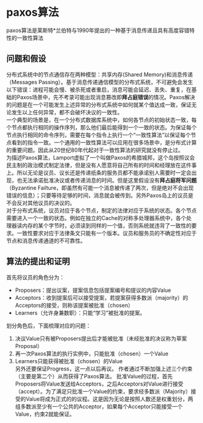 # paxos算法
paxos算法是莱斯特*兰伯特与1990年提出的一种基于消息传递且具有高度容错特性的一致性算法

## 问题和假设
分布式系统中的节点通信存在两种模型：共享内存(Shared Memory)和消息传递（Messages Passing）。基于消息传递通信模型的分布式系统，不可避免会发生以下错误：进程可能会慢、被杀死或者重启，消息可能会延迟、丢失、重复，在基础的Paxos场景中，先不考录可能出现消息篡改即**拜占庭错误**的情况。Paxos解决的问题是在一个可能发生上述异常的分布式系统中如何就某个值达成一致，保证无论发生以上任何异常，都不会破坏决议的一致性。  
一个典型的场景是，在一个分布式数据库系统中，如何各节点的初始状态一致，每个节点都执行相同的操作序列，那么他们最后能得到一个一致的状态。为保证每个节点执行相同的命令序列，需要在每个指令上执行一个“一致性算法”以保证每个节点看到的指令一致。一个通用的一致性算法可以应用在很多场景中，是分布式计算的重要问题。因此从20世纪80年代起对于一致性算法的研究就没有停止过。  
为描述Paxos算法，Lamport虚拟了一个叫做Paxos的希腊城邦，这个岛按照议会民主制的政治模式制定法律，但是没有人愿意将自己所有的时间和经理放在这件事上。所以无论是议员、议长还是传递纸条的服务员都不能承诺别人需要时一定会出现，也无法承诺批准决议或者传递消息的时间。但是这里假设没有**拜占庭将军问题**（Byzantine Failture，即虽然有可能一个消息被传递了两次，但是绝对不会出现错误的信息）；只要等待足够的时间，消息就会被传到。另外Paxos岛上的议员是不会反对其他议员的决议的。  
对于分布式系统，议员对应于各个节点，制定的法律对应于系统的状态。各个节点需要进入一个一致的状态。例如在独立的Cache的对称多处理器系统中，各个处理器读内存的某个字节时，必须读到同样的一个值，否则系统就违背了一致性的要求。一致性要求对应于法律条文只能有一个版本。议员和服务员的不确定性对应于节点和消息传递通道的不可靠性。 

## 算法的提出和证明
首先将议员的角色分为：  
* Proposers：提出议案，提案信息包括提案编号和提议的内容Value
* Acceptors：收到提案后可以接受提案，若提案获得多数派（majority）的Acceptors的接受，则称该提案被批准（chosen）
* Learners（允许身兼数职）：只能“学习”被批准的提案。  

划分角色后，下面梳理对应的问题：  
1. 决议Value只有被Proposers提出后才能被批准（未经批准的决议称为草案Proposal）
2. 再一次Paxos算法的执行实例中，只能批准（chosen）一个Value
3. Learners只能获得被批准（chosen）的Value  
另外还要保证Progress，这一点以后再议。
作者通过不断加强上述三个约束（主要是第二个）从而获得了Paxos算法。
批准Value的过程，首先Proposers将Value发送给Acceptors，之后Acceptors对Value进行接受（accept）。为了满足只批准一个Value的约束，要求经多数派（Majority）接受的Value将成为正式的的议程。这是因为无论是按照人数还是权重划分，两组多数派至少有一个公共的Acceptor，如果每个Acceptor只能接受一个Value，约束2就能保证。